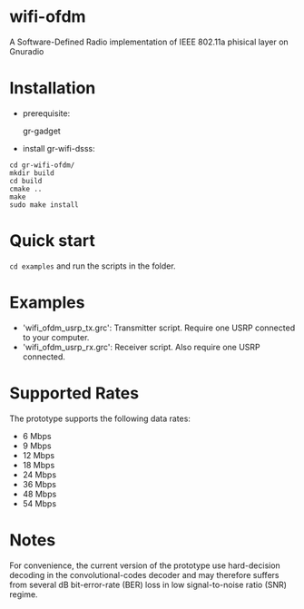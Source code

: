# wifi-ofdm
A Software-Defined Radio implementation of IEEE 802.11a phisical layer on Gnuradio

# Installation

- prerequisite:

    gr-gadget

- install gr-wifi-dsss:
```
cd gr-wifi-ofdm/
mkdir build
cd build
cmake ..
make
sudo make install
```

# Quick start 

`cd examples` and run the scripts in the folder. 

# Examples
- 'wifi_ofdm_usrp_tx.grc': Transmitter script. Require one USRP connected to your computer.
- 'wifi_ofdm_usrp_rx.grc': Receiver script. Also require one USRP connected.

# Supported Rates
The prototype supports the following data rates:
- 6  Mbps
- 9  Mbps
- 12 Mbps
- 18 Mbps
- 24 Mbps
- 36 Mbps
- 48 Mbps
- 54 Mbps

# Notes
For convenience, the current version of the prototype use hard-decision decoding in the convolutional-codes decoder 
and may therefore suffers from several dB bit-error-rate (BER) loss in low signal-to-noise ratio (SNR) regime.
